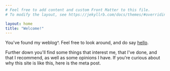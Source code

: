 ```yaml
---
# Feel free to add content and custom Front Matter to this file.
# To modify the layout, see https://jekyllrb.com/docs/themes/#overriding-theme-defaults

layout: home
title: "Welcome!"
---
```


You've found my weblog^. Feel free to look around, and do say [hello](mailto:raymondadouglas@gmail.com).

Further down you'll find some things that interest me, that I've done, and that I recommend, as well as some opinions I have. If you're curious about why this site is like this, here is the meta post.
